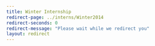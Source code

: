 ```yaml
---
title: Winter Internship
redirect-page: ../interns/Winter2014
redirect-seconds: 0
redirect-message: "Please wait while we redirect you"
layout: redirect
---
```

